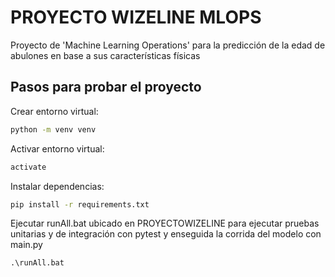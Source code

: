 # PROYECTO WIZELINE MLOPS 
Proyecto de 'Machine Learning Operations' para la predicción de la edad de abulones en base a sus características físicas

## Pasos para probar el proyecto

Crear entorno virtual:

```cmd
python -m venv venv
```

Activar entorno virtual:

```cmd
activate
```

Instalar dependencias:

```cmd
pip install -r requirements.txt
```

Ejecutar runAll.bat ubicado en PROYECTOWIZELINE para ejecutar pruebas unitarias y de integración con pytest y enseguida la corrida del modelo con main.py

```cmd
.\runAll.bat
```